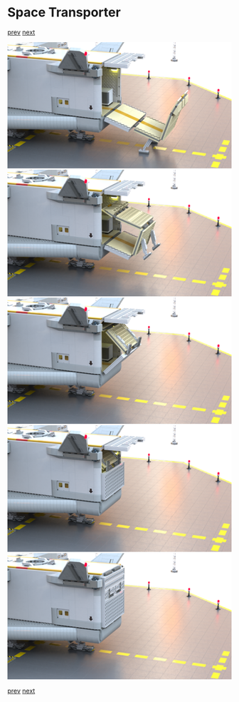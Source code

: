 # Space Transporter

[prev](02-liftoff-prep-ladder.md) [next](03-liftoff.md)

![](02-liftoff-prep-ramp_1.png)
![](02-liftoff-prep-ramp_2.png)
![](02-liftoff-prep-ramp_3.png)
![](02-liftoff-prep-ramp_4.png)
![](02-liftoff-prep-ramp_5.png)

[prev](02-liftoff-prep-ladder.md) [next](03-liftoff.md)
